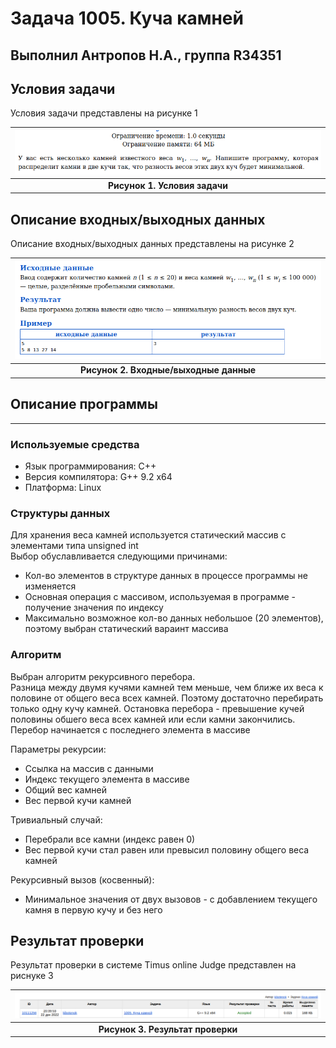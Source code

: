 # Задача 1005. Куча камней
Выполнил Антропов Н.А., группа R34351
---
## Условия задачи

Условия задачи представлены на рисунке 1

| ![Условия задачи](./img/Task.png) |
|:--:|
| <b>Рисунок 1. Условия задачи</b> |

## Описание входных/выходных данных

Описание входных/выходных данных представлены на рисунке 2

| ![Входные и выходные данные](./img/OutputInput.png) |
|:--:|
| <b>Рисунок 2. Входные/выходные данные</b> |

## Описание программы
---
### Используемые средства

* Язык программирования: C++
* Версия компилятора: G++ 9.2 x64
* Платформа: Linux

### Структуры данных

Для хранения веса камней используется статический массив с элементами типа unsigned int<br>
Выбор обуславливается следующими причинами:
* Кол-во элементов в структуре данных в процессе программы не изменяется
* Основная операция с массивом, используемая в программе - получение значения по индексу
* Максимально возможное кол-во данных небольшое (20 элементов), поэтому выбран статический вараинт массива

### Алгоритм

Выбран алгоритм рекурсивного перебора.<br>
Разница между двумя кучями камней тем меньше, чем ближе их веса к половине от общего веса всех камней. Поэтому достаточно перебирать только одну кучу камней. Остановка перебора - превышение кучей половины обшего веса всех камней или если камни закончились. Перебор начинается с последнего элемента в массиве

Параметры рекурсии:
- Ссылка на массив с данными
- Индекс текущего элемента в массиве
- Общий вес камней
- Вес первой кучи камней

Тривиальный случай:
- Перебрали все камни (индекс равен 0)
- Вес первой кучи стал равен или превысил половину общего веса камней

Рекурсивный вызов (косвенный):
- Минимальное значения от двух вызовов - с добавлением текущего камня в первую кучу и без него

## Результат проверки

Результат проверки в системе Timus online Judge представлен на риснуке 3

| ![Результат проверки](./img/Result.png) |
|:--:|
| <b>Рисунок 3. Результат проверки</b> |

